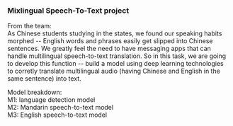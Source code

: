 ### Mixlingual Speech-To-Text project

From the team:   
As Chinese students studying in the states, we found our speaking habits morphed -- English words and phrases easily get slipped into Chinese sentences. We greatly feel the need to have messaging apps that can handle multilingual speech-to-text translation. So in this task, we are going to develop this function -- build a model using deep learning technologies to corretly translate multilingual audio (having Chinese and English in the same sentence) into text.

Model breakdown:  
M1: language detection model  
M2: Mandarin speech-to-text model  
M3: English speech-to-text model   
    
